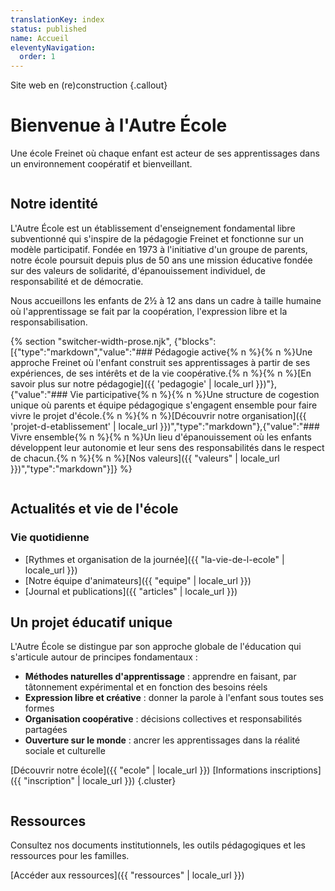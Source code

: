 ```yaml
---
translationKey: index
status: published
name: Accueil
eleventyNavigation:
  order: 1
---
```


Site web en (re)construction {.callout}

<!--
<div class="prose box">

- Présentation générale de l’école
- Projet coopératif, freinet, pour le bien de l’enfant, …
- Belles photos
- Annonces importantes du moment?
- Infographie Freinet

1. historique et valeurs
2. Actus
3. Inscription
4. Equipe et contact
5. Doc parents
6. Vie de l'école
7. Divers ?
</div>
-->

# Bienvenue à l'Autre École

Une école Freinet où chaque enfant est acteur de ses apprentissages dans un environnement coopératif et bienveillant.

<img src="/_images/Batiment-accueil.webp" alt="" style="aspect-ratio: 2;" />

## Notre identité

L'Autre École est un établissement d'enseignement fondamental libre subventionné qui s'inspire de la pédagogie Freinet et fonctionne sur un modèle participatif. Fondée en 1973 à l'initiative d'un groupe de parents, notre école poursuit depuis plus de 50 ans une mission éducative fondée sur des valeurs de solidarité, d'épanouissement individuel, de responsabilité et de démocratie.

Nous accueillons les enfants de 2½ à 12 ans dans un cadre à taille humaine où l'apprentissage se fait par la coopération, l'expression libre et la responsabilisation.

{% section "switcher-width-prose.njk", {"blocks":[{"type":"markdown","value":"### Pédagogie active{% n %}{% n %}Une approche Freinet où l'enfant construit ses apprentissages à partir de ses expériences, de ses intérêts et de la vie coopérative.{% n %}{% n %}[En savoir plus sur notre pédagogie]({{ 'pedagogie' | locale_url }})"},{"value":"### Vie participative{% n %}{% n %}Une structure de cogestion unique où parents et équipe pédagogique s'engagent ensemble pour faire vivre le projet d'école.{% n %}{% n %}[Découvrir notre organisation]({{ 'projet-d-etablissement' | locale_url }})","type":"markdown"},{"value":"### Vivre ensemble{% n %}{% n %}Un lieu d'épanouissement où les enfants développent leur autonomie et leur sens des responsabilités dans le respect de chacun.{% n %}{% n %}[Nos valeurs]({{ \"valeurs\" | locale_url }})","type":"markdown"}]} %}

<img src="/_images/bandeau-papier.webp" alt="" />

## Actualités et vie de l'école

### Vie quotidienne

- [Rythmes et organisation de la journée]({{ "la-vie-de-l-ecole" | locale_url }})
- [Notre équipe d'animateurs]({{ "equipe" | locale_url }})
- [Journal et publications]({{ "articles" | locale_url }})

## Un projet éducatif unique

L'Autre École se distingue par son approche globale de l'éducation qui s'articule autour de principes fondamentaux :

- **Méthodes naturelles d'apprentissage** : apprendre en faisant, par tâtonnement expérimental et en fonction des besoins réels
- **Expression libre et créative** : donner la parole à l'enfant sous toutes ses formes
- **Organisation coopérative** : décisions collectives et responsabilités partagées
- **Ouverture sur le monde** : ancrer les apprentissages dans la réalité sociale et culturelle

[Découvrir notre école]({{ "ecole" | locale_url }}) [Informations inscriptions]({{ "inscription" | locale_url }}) {.cluster}

<img src="/_images/IMG_4865.webp" alt="" style="aspect-ratio:4;" />

## Ressources

Consultez nos documents institutionnels, les outils pédagogiques et les ressources pour les familles.

[Accéder aux ressources]({{ "ressources" | locale_url }})
